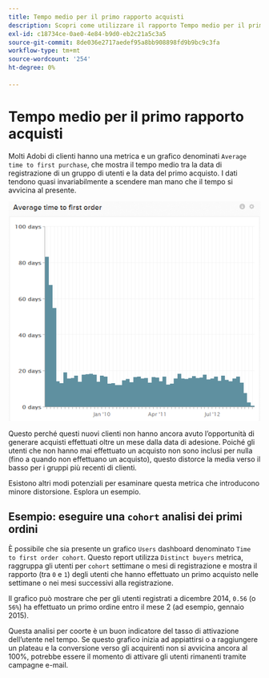 ```yaml
---
title: Tempo medio per il primo rapporto acquisti
description: Scopri come utilizzare il rapporto Tempo medio per il primo acquisto.
exl-id: c18734ce-0ae0-4e84-b9d0-eb2c21a5c3a5
source-git-commit: 8de036e2717aedef95a8bb908898fd9b9bc9c3fa
workflow-type: tm+mt
source-wordcount: '254'
ht-degree: 0%

---
```


# Tempo medio per il primo rapporto acquisti

Molti Adobi di clienti hanno una metrica e un grafico denominati `Average time to first purchase`, che mostra il tempo medio tra la data di registrazione di un gruppo di utenti e la data del primo acquisto. I dati tendono quasi invariabilmente a scendere man mano che il tempo si avvicina al presente.

![tempo medio al primo ordine](../../assets/average-time-to-first-order.png)

Questo perché questi nuovi clienti non hanno ancora avuto l’opportunità di generare acquisti effettuati oltre un mese dalla data di adesione. Poiché gli utenti che non hanno mai effettuato un acquisto non sono inclusi per nulla (fino a quando non effettuano un acquisto), questo distorce la media verso il basso per i gruppi più recenti di clienti.

Esistono altri modi potenziali per esaminare questa metrica che introducono minore distorsione. Esplora un esempio.

## Esempio: eseguire una `cohort` analisi dei primi ordini

È possibile che sia presente un grafico `Users` dashboard denominato `Time to first order cohort`. Questo report utilizza `Distinct buyers` metrica, raggruppa gli utenti per `cohort` settimane o mesi di registrazione e mostra il rapporto (tra `0` e `1`) degli utenti che hanno effettuato un primo acquisto nelle settimane o nei mesi successivi alla registrazione.

Il grafico può mostrare che per gli utenti registrati a dicembre 2014, `0.56` (o `56%`) ha effettuato un primo ordine entro il mese 2 (ad esempio, gennaio 2015).

Questa analisi per coorte è un buon indicatore del tasso di attivazione dell’utente nel tempo. Se questo grafico inizia ad appiattirsi o a raggiungere un plateau e la conversione verso gli acquirenti non si avvicina ancora al 100%, potrebbe essere il momento di attivare gli utenti rimanenti tramite campagne e-mail.
